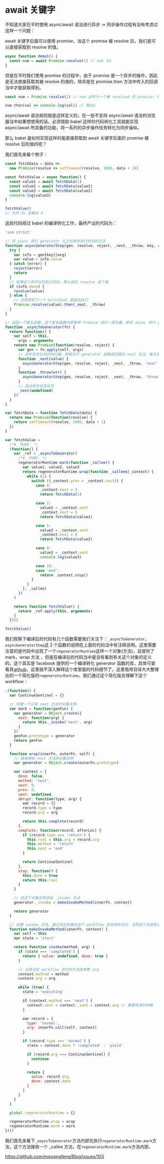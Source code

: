 # await 关键字

不知道大家在平时使用 async/await 语法进行异步 -> 同步操作过程有没有考虑过这样一个问题：

await 关键字后面可以使用 promise，当这个 promise 被 resolve 后，我们是可以直接获取到 resolve 的值。

```javascript
async function demo1() {
  const num = await Promise.resolve(1) // num 为1
}
```

但是在平时我们使用 promise 的过程中，由于 promise 是一个异步的操作，因此是无法直接获取其被 resolve 的值的，除非是在 promise.then 方法中传入的回调当中才能获取得到。

```javascript
const num = Promise.resolve(1) // num 此时为一个被 resolved 的 promise，而非 1

num.then(val => console.log(val)) // 输出1
```

async/await 语法规则就是这样定义的，在一些不支持 async/await 语法的浏览器当中如果想使用的话，必须借助 babel 这样的代码转化工具就能实现 async/await 所具备的功能，将一系列的异步操作任务转化为同步操纵。

那么 babel 是如何实现这样的能直接获取到 await 关键字后面的 promise 被 resolve 后的值的呢？

我们首先来看个例子：

```javascript
const fetchData = data =>
  new Promise(resolve => setTimeout(resolve, 1000, data + 1))

const fetchValue = async function() {
  const value1 = await fetchData(1)
  const value2 = await fetchData(value1)
  const value3 = await fetchData(value2)
  console.log(value3)
}

fetchValue()
// 大约 3s 后输出 4
```

这段代码经过 babel 的编译转化工作，最终产出的代码为：

```javascript
'use strict'

// 将 async 进行 generator 化之后单步执行任务的方法
function asyncGeneratorStep(gen, resolve, reject, _next, _throw, key, arg) {
  try {
    var info = gen[key](arg)
    var value = info.value
  } catch (error) {
    reject(error)
    return
  }
  // 如果这个异步队列执行完后，那么就会 resolve 这个值
  if (info.done) {
    resolve(value)
  } else {
    // 否则放到下一个 mircoTask 里面去执行
    Promise.resolve(value).then(_next, _throw)
  }
}

// 返回一个匿名函数，这个匿名函数内部使用 Promise 进行一层包裹。即将 async 进行 generator 化
function _asyncToGenerator(fn) {
  return function() {
    var self = this,
      args = arguments
    return new Promise(function(resolve, reject) {
      var gen = fn.apply(self, args)
      // 异步任务队列的执行器，即相当于 generator 函数返回值的 next 方法，每次调用 next 方法的时候就去执行下一个异步任务操作
      function _next(value) {
        asyncGeneratorStep(gen, resolve, reject, _next, _throw, 'next', value)
      }
      function _throw(err) {
        asyncGeneratorStep(gen, resolve, reject, _next, _throw, 'throw', err)
      }
      // 启动异步任务队列
      _next(undefined)
    })
  }
}

var fetchData = function fetchData(data) {
  return new Promise(function(resolve) {
    return setTimeout(resolve, 1000, data + 1)
  })
}

var fetchValue =
  /*#__PURE__*/
  (function() {
    var _ref = _asyncToGenerator(
      /*#__PURE__*/
      regeneratorRuntime.mark(function _callee() {
        var value1, value2, value3
        return regeneratorRuntime.wrap(function _callee$(_context) {
          while (1) {
            switch ((_context.prev = _context.next)) {
              case 0:
                _context.next = 2
                return fetchData(1)

              case 2:
                value1 = _context.sent
                _context.next = 5
                return fetchData(value1)

              case 5:
                value2 = _context.sent
                _context.next = 8
                return fetchData(value2)

              case 8:
                value3 = _context.sent
                console.log(value3)

              case 10:
              case 'end':
                return _context.stop()
            }
          }
        }, _callee)
      })
    )

    return function fetchValue() {
      return _ref.apply(this, arguments)
    }
  })()

fetchValue()
```

我们观察下编译后的代码有几个函数需要我们关注下：`_asyncToGenerator`，`asyncGeneratorStep`这 2 个函数的说明在上面的代码当中有注释说明。这里需要注意的是代码中出现了一个`regeneratorRuntime`这样一个对象(方法)，且提供了 mark，wrap 方法 ，但是在编译后的代码当中是没有看到有关这个对象的定义的。这个其实是 facebook 提供的一个编译转化 generator 函数的库，具体可查看其[github](https://github.com/facebook/regenerator/tree/master/packages/regenerator-runtime)。这里就不深入解释这个库里面的代码细节了，这里借用羽讶大大整理出的一个简化版的`regeneratorRuntime`，我们通过这个简化版去理解下这个 workflow：

```javascript
;(function() {
  var ContinueSentinel = {}

  // 创建一个只有 next 方法的对象实例
  var mark = function(genFun) {
    var generator = Object.create({
      next: function(arg) {
        return this._invoke('next', arg)
      }
    })
    genFun.prototype = generator
    return genFun
  }

  function wrap(innerFn, outerFn, self) {
    // 继承拥有 next 方法的对象实例
    var generator = Object.create(outerFn.prototype)

    var context = {
      done: false,
      method: 'next',
      next: 0,
      prev: 0,
      sent: undefined,
      abrupt: function(type, arg) {
        var record = {}
        record.type = type
        record.arg = arg

        return this.complete(record)
      },
      complete: function(record, afterLoc) {
        if (record.type === 'return') {
          this.rval = this.arg = record.arg
          this.method = 'return'
          this.next = 'end'
        }

        return ContinueSentinel
      },
      stop: function() {
        this.done = true
        return this.rval
      }
    }

    // 给这个对象实例添加 _invoke 方法
    generator._invoke = makeInvokeMethod(innerFn, context)

    return generator
  }

  // 创建 invoke 方法，通过闭包来缓存这个 workflow 的状态标志位，当然这个状态标志位也可以放到外面作为一个局部变量，但是通过闭包的形式去实现，可以实现私用变量，这个变量也就不会受到外界代码的影响而被篡改，更加安全。
  function makeInvokeMethod(innerFn, context) {
    var self = this
    var state = 'start'

    return function invoke(method, arg) {
      if (state === 'completed') {
        return { value: undefined, done: true }
      }

      // 记录当前 workflow 进行的方法及参数 arg
      context.method = method
      context.arg = arg

      while (true) {
        state = 'executing'

        if (context.method === 'next') {
          context.sent = context._sent = context.arg // 需要传递的参数
        }

        var record = {
          type: 'normal',
          arg: innerFn.call(self, context)
        }

        if (record.type === 'normal') {
          state = context.done ? 'completed' : 'yield'

          if (record.arg === ContinueSentinel) {
            continue
          }

          return {
            value: record.arg,
            done: context.done
          }
        }
      }
    }
  }

  global.regeneratorRuntime = {}

  regeneratorRuntime.wrap = wrap
  regeneratorRuntime.mark = mark
})()
```

我们首先来看下`_asyncToGenerator`方法内部先执行`regeneratorRuntime.mark`方法，这个方法接收一个 _callee 方法，在`regeneratorRuntime.mark`方法内部。


https://github.com/mqyqingfeng/Blog/issues/103
